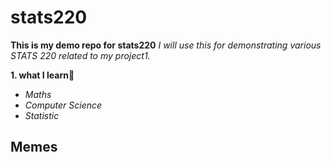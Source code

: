 # stats220
**This is my demo repo for stats220**
*I will use this for demonstrating various STATS 220 related to my project1.*
<!--- numbered lists --->
**1. what I learn🥰**
<!--- unordered lists --->
* *Maths*
* *Computer Science*
* *Statistic*
## Memes
